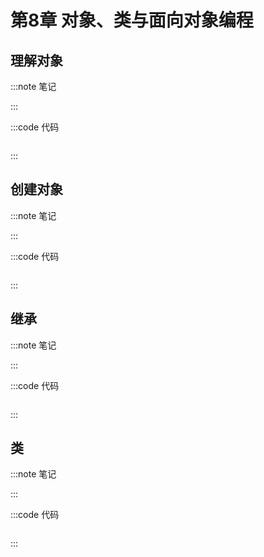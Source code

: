 # 第8章 对象、类与面向对象编程

## 理解对象

:::note 笔记

:::

:::code 代码

```js

```

:::

## 创建对象

:::note 笔记

:::

:::code 代码

```js

```

:::

## 继承

:::note 笔记

:::

:::code 代码

```js

```

:::

## 类

:::note 笔记

:::

:::code 代码

```js

```

:::
